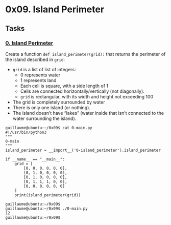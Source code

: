 # 0x09. Island Perimeter


## Tasks

### [0. Island Perimeter](./0-island_perimeter.py)

Create a function  `def island_perimeter(grid):`  that returns the perimeter of the island described in  `grid`:

-   `grid`  is a list of list of integers:
    -   0 represents water
    -   1 represents land
    -   Each cell is square, with a side length of 1
    -   Cells are connected horizontally/vertically (not diagonally).
    -   `grid`  is rectangular, with its width and height not exceeding 100
-   The grid is completely surrounded by water
-   There is only one island (or nothing).
-   The island doesn’t have “lakes” (water inside that isn’t connected to the water surrounding the island).

```
guillaume@ubuntu:~/0x09$ cat 0-main.py
#!/usr/bin/python3
"""
0-main
"""
island_perimeter = __import__('0-island_perimeter').island_perimeter

if __name__ == "__main__":
    grid = [
        [0, 0, 0, 0, 0, 0],
        [0, 1, 0, 0, 0, 0],
        [0, 1, 0, 0, 0, 0],
        [0, 1, 1, 1, 0, 0],
        [0, 0, 0, 0, 0, 0]
    ]
    print(island_perimeter(grid))

guillaume@ubuntu:~/0x09$ 
guillaume@ubuntu:~/0x09$ ./0-main.py
12
guillaume@ubuntu:~/0x09$ 
```

